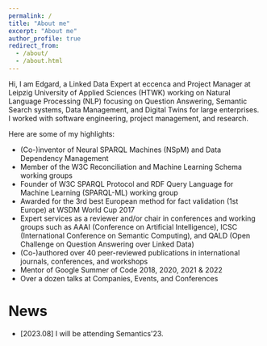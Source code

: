 ```yaml
---
permalink: /
title: "About me"
excerpt: "About me"
author_profile: true
redirect_from: 
  - /about/
  - /about.html
---
```


Hi, I am Edgard, a Linked Data Expert at eccenca and Project Manager at Leipzig University of Applied Sciences (HTWK) working on Natural Language Processing (NLP) focusing on Question Answering, Semantic Search systems, Data Management, and Digital Twins for large enterprises. 
I worked with software engineering, project management, and research. 

Here are some of my highlights:
* (Co-)inventor of Neural SPARQL Machines (NSpM) and Data Dependency Management
* Member of the W3C Reconciliation and Machine Learning Schema working groups
* Founder of W3C SPARQL Protocol and RDF Query Language for Machine Learning (SPARQL-ML) working group
* Awarded for the 3rd best European method for fact validation (1st Europe) at WSDM World Cup 2017
* Expert services as a reviewer and/or chair in conferences and working groups such as AAAI (Conference on Artificial Intelligence), ICSC (International Conference on Semantic Computing), and QALD (Open Challenge on Question Answering over Linked Data)
* (Co-)authored over 40 peer-reviewed publications in international journals, conferences, and workshops
* Mentor of Google Summer of Code 2018, 2020, 2021 & 2022
* Over a dozen talks at Companies, Events, and Conferences

News
======

- \[2023.08\] I will be attending Semantics'23.
